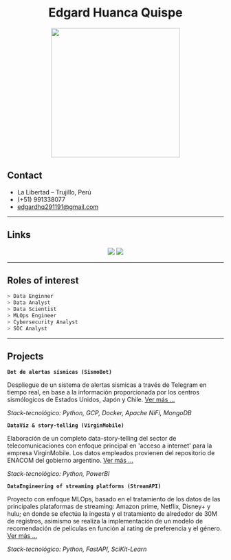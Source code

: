 <h1 align="center">Edgard Huanca Quispe</h1>
<p align="center"><a href="https://lh3.googleusercontent.com/drive-viewer/AFGJ81qz1W8eyJtE4ZcNqU_RjAEi8onq4iRMC8itVEOICYlexq_wop2DSmJQdR4E1f4Zxh3dq0rjJHGuUiIisAPSpMnBfh8pIA=s2560?source=screenshot.guru"> <img src="https://lh3.googleusercontent.com/drive-viewer/AFGJ81qz1W8eyJtE4ZcNqU_RjAEi8onq4iRMC8itVEOICYlexq_wop2DSmJQdR4E1f4Zxh3dq0rjJHGuUiIisAPSpMnBfh8pIA=s2560" width="300"/> </a></p>

## Contact

+ La Libertad – Trujillo, Perú
+ (+51) 991338077
+ edgardhq291191@gmail.com

***

## Links

<p align="center">
    <a href="https://www.linkedin.com/in/edgardhq29/"><img src="https://img.shields.io/badge/LinkedIn-0077B5?style=for-the-badge&logo=linkedin&logoColor=white"/></a>
    <a href="https://www.github.com/v1c4r10us"><img src="https://img.shields.io/badge/GitHub-100000?style=for-the-badge&logo=github&logoColor=white"/></a>
</p>

***

## Roles of interest

```bash
> Data Enginner
> Data Analyst
> Data Scientist
> MLOps Engineer
> Cybersecurity Analyst
> SOC Analyst
```

***

## Projects

**`Bot de alertas sísmicas (SismoBot)`** 

Despliegue de un sistema de alertas sismicas a través de Telegram en tiempo real, en base a la información proporcionada por los centros sismólogicos de Estados Unidos, Japón y Chile. [Ver más ...](https://edgard-huanca.streamlit.app/?file=sismic-alert.md)

*Stack-tecnológico: Python, GCP, Docker, Apache NiFi, MongoDB*

**`DataViz & story-telling (VirginMobile)`**

Elaboración de un completo data-story-telling del sector de telecomunicaciones con enfoque principal en 'acceso a internet' para la empresa VirginMobile. Los datos empleados provienen del repositorio de ENACOM del gobierno argentino. [Ver más ...](https://edgard-huanca.streamlit.app/?file=dataviz-pi.md)

*Stack-tecnológico: Python, PowerBI*

**`DataEngineering of streaming platforms (StreamAPI)`**

Proyecto con enfoque MLOps, basado en el tratamiento de los datos de las principales plataformas de streaming: Amazon prime, Netflix, Disney+ y hulu; en donde se efectúa la ingesta y el tratamiento de alrededor de 30M de registros, asimismo se realiza la implementación de un modelo de recomendación de películas en función al rating de preferencia y el género. [Ver más ...](https://edgard-huanca.streamlit.app/?file=stream-api.md)

*Stack-tecnológico: Python, FastAPI, SciKit-Learn*

